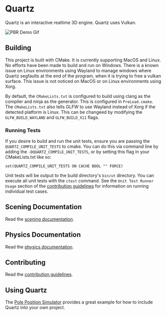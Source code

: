 # Quartz

Quartz is an interactive realtime 3D engine. Quartz uses Vulkan.

![PBR Demo Gif](https://github.com/KingLineSoftworks/assets/blob/master/media/PBR%20Rendering%20Demo%20Shortened.gif)

## Building

This project is built with CMake. It is currently supporting MacOS and Linux. No efforts have been made to build and run on Windows. There is a known issue on Linux environments using Wayland to manage windows where Quartz segfaults at the end of the program, when it is trying to free a vulkan surface. This issue is not noticed on MacOS or on Linux environments using Xorg.

By default, the `CMakeLists.txt` is configured to build using clang as the compiler and ninja as the generator. This is configured in `PreLoad.cmake`.
The `CMakeLists.txt` also tells GLFW to use Wayland instead of Xorg if the detected platform is Linux. This can be changeed by modifying the `GLFW_BUILD_WAYLAND` and `GLFW_BUILD_X11` flags.

### Running Tests

If you desire to build and run the unit tests, ensure you are passing the `QUARTZ_COMPILE_UNIT_TESTS` to cmake.
You can do this via command line by adding the `-DQUARTZ_COMPILE_UNIT_TESTS`, or by setting this flag in your CMakeLists.txt like so:
```
set(QUARTZ_COMPILE_UNIT_TESTS ON CACHE BOOL "" FORCE)
```

Unit tests will be output to the build directory's `bin/ut` directory.
You can execute all unit tests with the `ctest` command.
See the `Unit Test Runner Usage` section of the [contribution guidelines](docs/contributing/readme.md) for information on running individual test cases.

## Scening Documentation

Read the [scening documentation](docs/scening/readme.md).

## Physics Documentation

Read the [physics documentation](docs/physics/readme.md).

## Contributing

Read the [contribution guidelines](docs/contributing/readme.md).

## Using Quartz

The [Pole Position Simulator](https://github.com/KingLineSoftworks/PolePosition) provides a great example for how to include Quartz into your own project.

